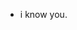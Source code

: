 - i know you.

<!---
me0wcie/me0wcie is a ✨ special ✨ repository because its `README.md` (this file) appears on your GitHub profile.
You can click the Preview link to take a look at your changes.
--->
